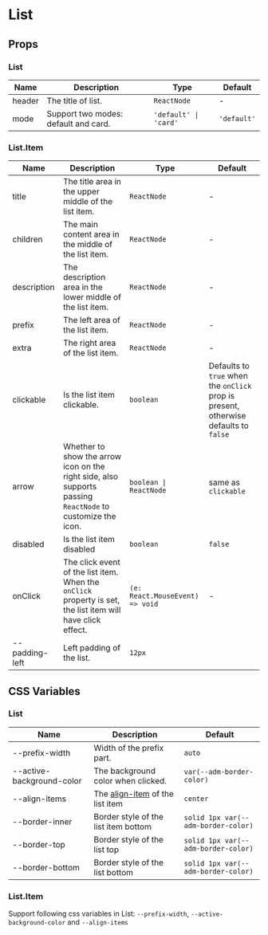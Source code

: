 # List

<code src="./demos/demo1.tsx"></code>
<code src="./demos/demo2.tsx"></code>
<code src="./demos/demo3.tsx"></code>

## Props

### List

| Name   | Description                          | Type                  | Default     |
| ------ | ------------------------------------ | --------------------- | ----------- |
| header | The title of list.                   | `ReactNode`           | -           |
| mode   | Support two modes: default and card. | `'default' \| 'card'` | `'default'` |

### List.Item

| Name           | Description                                                                                                 | Type                            | Default                                                                              |
| -------------- | ----------------------------------------------------------------------------------------------------------- | ------------------------------- | ------------------------------------------------------------------------------------ |
| title          | The title area in the upper middle of the list item.                                                        | `ReactNode`                     | -                                                                                    |
| children       | The main content area in the middle of the list item.                                                       | `ReactNode`                     | -                                                                                    |
| description    | The description area in the lower middle of the list item.                                                  | `ReactNode`                     | -                                                                                    |
| prefix         | The left area of the list item.                                                                             | `ReactNode`                     | -                                                                                    |
| extra          | The right area of the list item.                                                                            | `ReactNode`                     | -                                                                                    |
| clickable      | Is the list item clickable.                                                                                 | `boolean`                       | Defaults to `true` when the `onClick` prop is present, otherwise defaults to `false` |
| arrow          | Whether to show the arrow icon on the right side, also supports passing `ReactNode` to customize the icon.  | `boolean \| ReactNode`          | same as `clickable`                                                                  |
| disabled       | Is the list item disabled                                                                                   | `boolean`                       | `false`                                                                              |
| onClick        | The click event of the list item. When the `onClick` property is set, the list item will have click effect. | `(e: React.MouseEvent) => void` | -                                                                                    |
| --padding-left | Left padding of the list.                                                                                   | `12px`                          |

## CSS Variables

### List

| Name                      | Description                                                                                     | Default                             |
| ------------------------- | ----------------------------------------------------------------------------------------------- | ----------------------------------- |
| --prefix-width            | Width of the prefix part.                                                                       | `auto`                              |
| --active-background-color | The background color when clicked.                                                              | `var(--adm-border-color)`           |
| --align-items             | The [align-item](https://developer.mozilla.org/en-US/docs/Web/CSS/align-items) of the list item | `center`                            |
| --border-inner            | Border style of the list item bottom                                                            | `solid 1px var(--adm-border-color)` |
| --border-top              | Border style of the list top                                                                    | `solid 1px var(--adm-border-color)` |
| --border-bottom           | Border style of the list bottom                                                                 | `solid 1px var(--adm-border-color)` |

### List.Item

Support following css variables in List: `--prefix-width`, `--active-background-color` and `--align-items`
